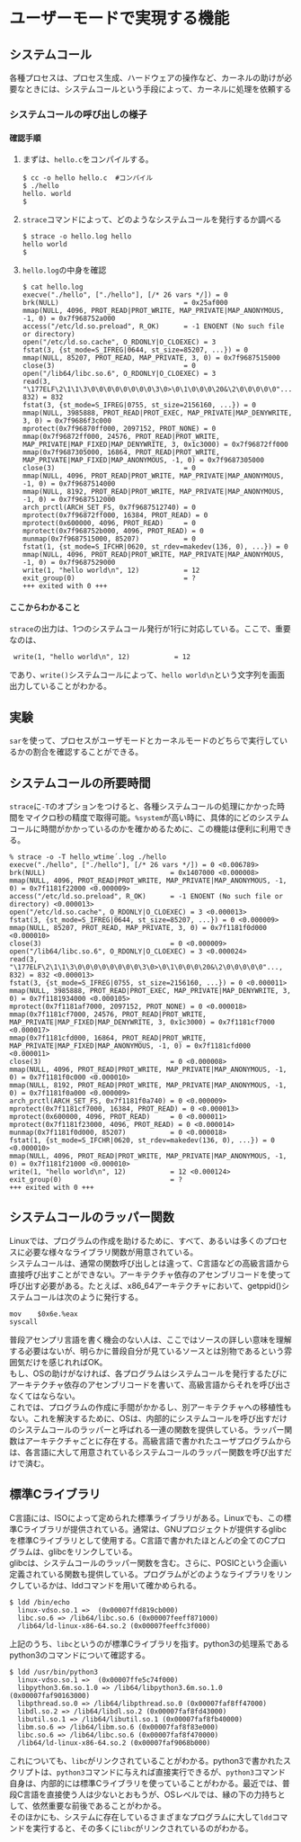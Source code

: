 # ユーザーモードで実現する機能
## システムコール
各種プロセスは、プロセス生成、ハードウェアの操作など、カーネルの助けが必要なときには、システムコールという手段によって、カーネルに処理を依頼する<br>

### システムコールの呼び出しの様子
#### 確認手順
 1. まずは、`hello.c`をコンパイルする。
    ```
    $ cc -o hello hello.c  #コンパイル
    $ ./hello
    hello. world
    $
    ```
 1. `strace`コマンドによって、どのようなシステムコールを発行するか調べる
    ```
    $ strace -o hello.log hello
    hello world
    $
    ```
 1. `hello.log`の中身を確認
    ```
    $ cat hello.log
    execve("./hello", ["./hello"], [/* 26 vars */]) = 0
    brk(NULL)                               = 0x25af000
    mmap(NULL, 4096, PROT_READ|PROT_WRITE, MAP_PRIVATE|MAP_ANONYMOUS, -1, 0) = 0x7f968752a000
    access("/etc/ld.so.preload", R_OK)      = -1 ENOENT (No such file or directory)
    open("/etc/ld.so.cache", O_RDONLY|O_CLOEXEC) = 3
    fstat(3, {st_mode=S_IFREG|0644, st_size=85207, ...}) = 0
    mmap(NULL, 85207, PROT_READ, MAP_PRIVATE, 3, 0) = 0x7f9687515000
    close(3)                                = 0
    open("/lib64/libc.so.6", O_RDONLY|O_CLOEXEC) = 3
    read(3, "\177ELF\2\1\1\3\0\0\0\0\0\0\0\0\3\0>\0\1\0\0\0\20&\2\0\0\0\0\0"..., 832) = 832
    fstat(3, {st_mode=S_IFREG|0755, st_size=2156160, ...}) = 0
    mmap(NULL, 3985888, PROT_READ|PROT_EXEC, MAP_PRIVATE|MAP_DENYWRITE, 3, 0) = 0x7f9686f3c000
    mprotect(0x7f96870ff000, 2097152, PROT_NONE) = 0
    mmap(0x7f96872ff000, 24576, PROT_READ|PROT_WRITE, MAP_PRIVATE|MAP_FIXED|MAP_DENYWRITE, 3, 0x1c3000) = 0x7f96872ff000
    mmap(0x7f9687305000, 16864, PROT_READ|PROT_WRITE, MAP_PRIVATE|MAP_FIXED|MAP_ANONYMOUS, -1, 0) = 0x7f9687305000
    close(3)                                = 0
    mmap(NULL, 4096, PROT_READ|PROT_WRITE, MAP_PRIVATE|MAP_ANONYMOUS, -1, 0) = 0x7f9687514000
    mmap(NULL, 8192, PROT_READ|PROT_WRITE, MAP_PRIVATE|MAP_ANONYMOUS, -1, 0) = 0x7f9687512000
    arch_prctl(ARCH_SET_FS, 0x7f9687512740) = 0
    mprotect(0x7f96872ff000, 16384, PROT_READ) = 0
    mprotect(0x600000, 4096, PROT_READ)     = 0
    mprotect(0x7f968752b000, 4096, PROT_READ) = 0
    munmap(0x7f9687515000, 85207)           = 0
    fstat(1, {st_mode=S_IFCHR|0620, st_rdev=makedev(136, 0), ...}) = 0
    mmap(NULL, 4096, PROT_READ|PROT_WRITE, MAP_PRIVATE|MAP_ANONYMOUS, -1, 0) = 0x7f9687529000
    write(1, "hello world\n", 12)           = 12
    exit_group(0)                           = ?
    +++ exited with 0 +++
    ```
 
 #### ここからわかること
`strace`の出力は、1つのシステムコール発行が1行に対応している。ここで、重要なのは、
```
 write(1, "hello world\n", 12)           = 12
```
であり、`write()`システムコールによって、`hello world\n`という文字列を画面出力していることがわかる。

## 実験
`sar`を使って、プロセスがユーザモードとカーネルモードのどちらで実行しているかの割合を確認することができる。

## システムコールの所要時間
`strace`に`-T`のオプションをつけると、各種システムコールの処理にかかった時間をマイクロ秒の精度で取得可能。`%system`が高い時に、具体的にどのシステムコールに時間がかかっているのかを確かめるために、この機能は便利に利用できる。
```
% strace -o -T hello_wtime´.log ./hello
execve("./hello", ["./hello"], [/* 26 vars */]) = 0 <0.006789>
brk(NULL)                               = 0x1407000 <0.000008>
mmap(NULL, 4096, PROT_READ|PROT_WRITE, MAP_PRIVATE|MAP_ANONYMOUS, -1, 0) = 0x7f1181f22000 <0.000009>
access("/etc/ld.so.preload", R_OK)      = -1 ENOENT (No such file or directory) <0.000013>
open("/etc/ld.so.cache", O_RDONLY|O_CLOEXEC) = 3 <0.000013>
fstat(3, {st_mode=S_IFREG|0644, st_size=85207, ...}) = 0 <0.000009>
mmap(NULL, 85207, PROT_READ, MAP_PRIVATE, 3, 0) = 0x7f1181f0d000 <0.000010>
close(3)                                = 0 <0.000009>
open("/lib64/libc.so.6", O_RDONLY|O_CLOEXEC) = 3 <0.000024>
read(3, "\177ELF\2\1\1\3\0\0\0\0\0\0\0\0\3\0>\0\1\0\0\0\20&\2\0\0\0\0\0"..., 832) = 832 <0.000013>
fstat(3, {st_mode=S_IFREG|0755, st_size=2156160, ...}) = 0 <0.000011>
mmap(NULL, 3985888, PROT_READ|PROT_EXEC, MAP_PRIVATE|MAP_DENYWRITE, 3, 0) = 0x7f1181934000 <0.000105>
mprotect(0x7f1181af7000, 2097152, PROT_NONE) = 0 <0.000018>
mmap(0x7f1181cf7000, 24576, PROT_READ|PROT_WRITE, MAP_PRIVATE|MAP_FIXED|MAP_DENYWRITE, 3, 0x1c3000) = 0x7f1181cf7000 <0.000017>
mmap(0x7f1181cfd000, 16864, PROT_READ|PROT_WRITE, MAP_PRIVATE|MAP_FIXED|MAP_ANONYMOUS, -1, 0) = 0x7f1181cfd000 <0.000011>
close(3)                                = 0 <0.000008>
mmap(NULL, 4096, PROT_READ|PROT_WRITE, MAP_PRIVATE|MAP_ANONYMOUS, -1, 0) = 0x7f1181f0c000 <0.000010>
mmap(NULL, 8192, PROT_READ|PROT_WRITE, MAP_PRIVATE|MAP_ANONYMOUS, -1, 0) = 0x7f1181f0a000 <0.000009>
arch_prctl(ARCH_SET_FS, 0x7f1181f0a740) = 0 <0.000009>
mprotect(0x7f1181cf7000, 16384, PROT_READ) = 0 <0.000013>
mprotect(0x600000, 4096, PROT_READ)     = 0 <0.000011>
mprotect(0x7f1181f23000, 4096, PROT_READ) = 0 <0.000014>
munmap(0x7f1181f0d000, 85207)           = 0 <0.000018>
fstat(1, {st_mode=S_IFCHR|0620, st_rdev=makedev(136, 0), ...}) = 0 <0.000010>
mmap(NULL, 4096, PROT_READ|PROT_WRITE, MAP_PRIVATE|MAP_ANONYMOUS, -1, 0) = 0x7f1181f21000 <0.000010>
write(1, "hello world\n", 12)           = 12 <0.000124>
exit_group(0)                           = ?
+++ exited with 0 +++
```

## システムコールのラッパー関数
Linuxでは、プログラムの作成を助けるために、すべて、あるいは多くのプロセスに必要な様々なライブラリ関数が用意されている。<br>
システムコールは、通常の関数呼び出しとは違って、C言語などの高級言語から直接呼び出すことができない。アーキテクチャ依存のアセンブリコードを使って呼び出す必要がある。たとえば、x86_64アーキテクチャにおいて、getppid()システムコールは次のように発行する。
```
mov    $0x6e.%eax
syscall
```
普段アセンプリ言語を書く機会のない人は、ここではソースの詳しい意味を理解する必要はないが、明らかに普段自分が見ているソースとは別物であるという雰囲気だけを感じれればOK。<br>
もし、OSの助けがなければ、各プログラムはシステムコールを発行するたびにアーキテクチャ依存のアセンブリコードを書いて、高級言語からそれを呼び出さなくてはならない。<br>
これでは、プログラムの作成に手間がかかるし、別アーキテクチャへの移植性もない。これを解決するために、OSは、内部的にシステムコールを呼び出すだけのシステムコールのラッパーと呼ばれる一連の関数を提供している。ラッパー関数はアーキテクチャごとに存在する。高級言語で書かれたユーザプログラムからは、各言語に大して用意されているシステムコールのラッパー関数を呼び出すだけで済む。

## 標準Cライブラリ
C言語には、ISOによって定められた標準ライブラリがある。Linuxでも、この標準Cライブラリが提供されている。通常は、GNUプロジェクトが提供するglibcを標準Cライブラリとして使用する。C言語で書かれたほとんどの全てのCプログラムは、glibcをリンクしている。<br>
glibcは、システムコールのラッパー関数を含む。さらに、POSICという企画い定義されている関数も提供している。プログラムがどのようなライブラリをリンクしているかは、lddコマンドを用いて確かめられる。
```
$ ldd /bin/echo
  linux-vdso.so.1 =>  (0x00007ffd819cb000)
  libc.so.6 => /lib64/libc.so.6 (0x00007feeff871000)
  /lib64/ld-linux-x86-64.so.2 (0x00007feeffc3f000)
```
上記のうち、`libc`というのが標準Cライブラリを指す。python3の処理系であるpython3のコマンドについて確認する。
```
$ ldd /usr/bin/python3
  linux-vdso.so.1 =>  (0x00007ffe5c74f000)
  libpython3.6m.so.1.0 => /lib64/libpython3.6m.so.1.0 (0x00007faf90163000)
  libpthread.so.0 => /lib64/libpthread.so.0 (0x00007faf8ff47000)
  libdl.so.2 => /lib64/libdl.so.2 (0x00007faf8fd43000)
  libutil.so.1 => /lib64/libutil.so.1 (0x00007faf8fb40000)
  libm.so.6 => /lib64/libm.so.6 (0x00007faf8f83e000)
  libc.so.6 => /lib64/libc.so.6 (0x00007faf8f470000)
  /lib64/ld-linux-x86-64.so.2 (0x00007faf9068b000)
```
これについても、`libc`がリンクされていることがわかる。python3で書かれたスクリプトは、`python3`コマンドに与えれば直接実行できるが、`python3`コマンド自身は、内部的には標準Cライブラリを使っていることがわかる。最近では、普段C言語を直接使う人は少ないとおもうが、OSレベルでは、縁の下の力持ちとして、依然重要な前後であることがわかる。<br>
そのほかにも、システムに存在しているさまざまなプログラムに大して`ldd`コマンドを実行すると、その多くに`libc`がリンクされているのがわかる。